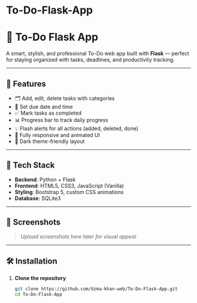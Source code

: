 # To-Do-Flask-App
# 📝 To-Do Flask App

A smart, stylish, and professional To-Do web app built with **Flask** — perfect for staying organized with tasks, deadlines, and productivity tracking.

---

## 🚀 Features

- 🗂️ Add, edit, delete tasks with categories
- 📅 Set due date and time
- ✅ Mark tasks as completed
- 📊 Progress bar to track daily progress
- 💡 Flash alerts for all actions (added, deleted, done)
- 🎨 Fully responsive and animated UI
- 🌙 Dark theme-friendly layout

---

## 🔧 Tech Stack

- **Backend**: Python + Flask
- **Frontend**: HTML5, CSS3, JavaScript (Vanilla)
- **Styling**: Bootstrap 5, custom CSS animations
- **Database**: SQLite3

---

## 📸 Screenshots

> _Upload screenshots here later for visual appeal_

---

## 🛠️ Installation

1. **Clone the repository**  
   ```bash
   git clone https://github.com/Uzma-khan-web/To-Do-Flask-App.git
   cd To-Do-Flask-App
